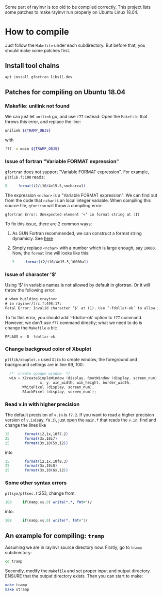 Some part of rayinvr is too old to be compiled correctly. This project lists some patches to make rayinvr run properly on Ubuntu Linux 18.04.

# How to compile

Just follow the `Makefile` under each subdirectory. But before that, you should make some patches first.

## Install tool chains

```sh
apt install gfortran libx11-dev
```

## Patches for compiling on Ubuntu 18.04

### Makefile: unilink not found

We can just let `unilink` go, and use `f77` instead. Open the `Makefile` that throws this error, and replace the line:

```sh
unilink ${TRAMP_OBJS}
```

with

```sh
f77 -o main ${TRAMP_OBJS}
```

### Issue of fortran "Variable FORMAT expression"

`gfortran` does not support "Variable FORMAT expression". For example, `pltlib.f:198` reads:


```fortran
5     format(i2/i10/4e15.5,<nchar>a1)
```

The expression `<nchar>` is a "Variable FORMAT expression". We can find out from the code that `nchar` is an local integer variable. When compiling this source file, `gfortran` will throw a compiling error:

```txt
gfortran Error: Unexpected element ‘<’ in format string at (1)
```

To fix this issue, there are 2 common ways:

1. As GUN Fortran recommended, we can construct a format string dynamicly. See [here](http://gcc.gnu.org/onlinedocs/gfortran/Variable-FORMAT-expressions.html)

2. Simply replace `<nchar>` with a number which is large enough, say `10000`. Now, the `format` line will looks like this:

    ```fortran
    5     format(i2/i10/4e15.5,10000a1)
    ```

### Issue of character '$'

Using '$' in variable names is not allowed by default in gfortran. Or it will throw the following error:

```txt
# when building xrayinvr
# in rayinvr/trc.f:498:17:
Fatal Error: Invalid character ‘$’ at (1). Use ‘-fdollar-ok’ to allow it as an extension compilation terminated
```

To fix this error, you should add '-fdollar-ok' option to `f77` command. However, we don't use `f77` command directly; what we need to do is change the `Makefile` a bit:

```make
FFLAGS = -O -fdollar-ok
```

### Change backgroud color of Xbuplot

`pltlib/xbuplot.c` used `Xlib` to create window, the foreground and background settings are in line 99, 100:

```c
  /*  create opaque window  */
  win = XCreateSimpleWindow (display, RootWindow (display, screen_num),
                x, y, win_width, win_height, border_width,
        WhitePixel (display, screen_num),
        BlackPixel (display, screen_num));
```

### Read v.in with higher precision

The default precision of `v.in` is `f7.2`. If you want to read a higher precision version of `v.in`(say, `f8.3`), just open the `main.f` that reads the `v.in`, find and change the lines like

```fortran
15       format(i2,1x,10f7.2)
25       format(3x,10i7)
25       format(3x,10(5x,i2))
```

into

```fortran
15       format(i2,1x,10f8.3)
25       format(3x,10i8)
25       format(3x,10(6x,i2))
```

### Some other syntax errors

`pltsyn/pltsec.f`:253, change from:

```fortran
108     if(namp.eq.0) write(*,*, fmt="(/
```

into:

```fortran
108     if(namp.eq.0) write(*, fmt="(/
```



## An example for compiling: `tramp`

Assuming we are in rayinvr source directory now. Firstly, go to `tramp` subdirectory:

```sh
cd tramp
```

Secondly, modify the `Makefile` and set proper input and output directory. ENSURE that the output directory exists. Then you can start to make:

```sh
make tramp
make xtramp
```
